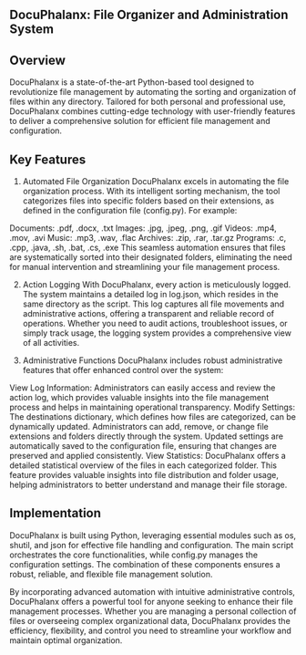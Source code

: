 ## DocuPhalanx: File Organizer and Administration System



## Overview
DocuPhalanx is a state-of-the-art Python-based tool designed to revolutionize file management by automating the sorting and organization of files within any directory. Tailored for both personal and professional use, DocuPhalanx combines cutting-edge technology with user-friendly features to deliver a comprehensive solution for efficient file management and configuration.

## Key Features
1. Automated File Organization
DocuPhalanx excels in automating the file organization process. With its intelligent sorting mechanism, the tool categorizes files into specific folders based on their extensions, as defined in the configuration file (config.py). For example:

Documents: .pdf, .docx, .txt
Images: .jpg, .jpeg, .png, .gif
Videos: .mp4, .mov, .avi
Music: .mp3, .wav, .flac
Archives: .zip, .rar, .tar.gz
Programs: .c, .cpp, .java, .sh, .bat, .cs, .exe
This seamless automation ensures that files are systematically sorted into their designated folders, eliminating the need for manual intervention and streamlining your file management process.

2. Action Logging
With DocuPhalanx, every action is meticulously logged. The system maintains a detailed log in log.json, which resides in the same directory as the script. This log captures all file movements and administrative actions, offering a transparent and reliable record of operations. Whether you need to audit actions, troubleshoot issues, or simply track usage, the logging system provides a comprehensive view of all activities.

3. Administrative Functions
DocuPhalanx includes robust administrative features that offer enhanced control over the system:


View Log Information: Administrators can easily access and review the action log, which provides valuable insights into the file management process and helps in maintaining operational transparency.
Modify Settings: The destinations dictionary, which defines how files are categorized, can be dynamically updated. Administrators can add, remove, or change file extensions and folders directly through the system. Updated settings are automatically saved to the configuration file, ensuring that changes are preserved and applied consistently.
View Statistics: DocuPhalanx offers a detailed statistical overview of the files in each categorized folder. This feature provides valuable insights into file distribution and folder usage, helping administrators to better understand and manage their file storage.


## Implementation
DocuPhalanx is built using Python, leveraging essential modules such as os, shutil, and json for effective file handling and configuration. The main script orchestrates the core functionalities, while config.py manages the configuration settings. The combination of these components ensures a robust, reliable, and flexible file management solution.

By incorporating advanced automation with intuitive administrative controls, DocuPhalanx offers a powerful tool for anyone seeking to enhance their file management processes. Whether you are managing a personal collection of files or overseeing complex organizational data, DocuPhalanx provides the efficiency, flexibility, and control you need to streamline your workflow and maintain optimal organization.
